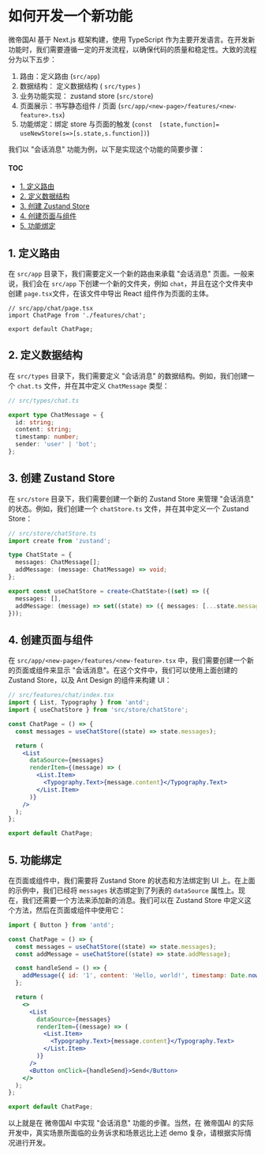 # 如何开发一个新功能

微帝国AI 基于 Next.js 框架构建，使用 TypeScript 作为主要开发语言。在开发新功能时，我们需要遵循一定的开发流程，以确保代码的质量和稳定性。大致的流程分为以下五步：

1. 路由：定义路由 (`src/app`)
2. 数据结构： 定义数据结构 ( `src/types` )
3. 业务功能实现： zustand store (`src/store`)
4. 页面展示：书写静态组件 / 页面 (`src/app/<new-page>/features/<new-feature>.tsx`)
5. 功能绑定：绑定 store 与页面的触发 (`const  [state,function]= useNewStore(s=>[s.state,s.function])`)

我们以 "会话消息" 功能为例，以下是实现这个功能的简要步骤：

#### TOC

- [1. 定义路由](#1-定义路由)
- [2. 定义数据结构](#2-定义数据结构)
- [3. 创建 Zustand Store](#3-创建-zustand-store)
- [4. 创建页面与组件](#4-创建页面与组件)
- [5. 功能绑定](#5-功能绑定)

## 1. 定义路由

在 `src/app` 目录下，我们需要定义一个新的路由来承载 "会话消息" 页面。一般来说，我们会在 `src/app` 下创建一个新的文件夹，例如 `chat`，并且在这个文件夹中创建 `page.tsx`文件，在该文件中导出 React 组件作为页面的主体。

```tsx
// src/app/chat/page.tsx
import ChatPage from './features/chat';

export default ChatPage;
```

## 2. 定义数据结构

在 `src/types` 目录下，我们需要定义 "会话消息" 的数据结构。例如，我们创建一个 `chat.ts` 文件，并在其中定义 `ChatMessage` 类型：

```ts
// src/types/chat.ts

export type ChatMessage = {
  id: string;
  content: string;
  timestamp: number;
  sender: 'user' | 'bot';
};
```

## 3. 创建 Zustand Store

在 `src/store` 目录下，我们需要创建一个新的 Zustand Store 来管理 "会话消息" 的状态。例如，我们创建一个 `chatStore.ts` 文件，并在其中定义一个 Zustand Store：

```ts
// src/store/chatStore.ts
import create from 'zustand';

type ChatState = {
  messages: ChatMessage[];
  addMessage: (message: ChatMessage) => void;
};

export const useChatStore = create<ChatState>((set) => ({
  messages: [],
  addMessage: (message) => set((state) => ({ messages: [...state.messages, message] })),
}));
```

## 4. 创建页面与组件

在 `src/app/<new-page>/features/<new-feature>.tsx` 中，我们需要创建一个新的页面或组件来显示 "会话消息"。在这个文件中，我们可以使用上面创建的 Zustand Store，以及 Ant Design 的组件来构建 UI：

```jsx
// src/features/chat/index.tsx
import { List, Typography } from 'antd';
import { useChatStore } from 'src/store/chatStore';

const ChatPage = () => {
  const messages = useChatStore((state) => state.messages);

  return (
    <List
      dataSource={messages}
      renderItem={(message) => (
        <List.Item>
          <Typography.Text>{message.content}</Typography.Text>
        </List.Item>
      )}
    />
  );
};

export default ChatPage;
```

## 5. 功能绑定

在页面或组件中，我们需要将 Zustand Store 的状态和方法绑定到 UI 上。在上面的示例中，我们已经将 `messages` 状态绑定到了列表的 `dataSource` 属性上。现在，我们还需要一个方法来添加新的消息。我们可以在 Zustand Store 中定义这个方法，然后在页面或组件中使用它：

```jsx
import { Button } from 'antd';

const ChatPage = () => {
  const messages = useChatStore((state) => state.messages);
  const addMessage = useChatStore((state) => state.addMessage);

  const handleSend = () => {
    addMessage({ id: '1', content: 'Hello, world!', timestamp: Date.now(), sender: 'user' });
  };

  return (
    <>
      <List
        dataSource={messages}
        renderItem={(message) => (
          <List.Item>
            <Typography.Text>{message.content}</Typography.Text>
          </List.Item>
        )}
      />
      <Button onClick={handleSend}>Send</Button>
    </>
  );
};

export default ChatPage;
```

以上就是在 微帝国AI 中实现 "会话消息" 功能的步骤。当然，在 微帝国AI 的实际开发中，真实场景所面临的业务诉求和场景远比上述 demo 复杂，请根据实际情况进行开发。
